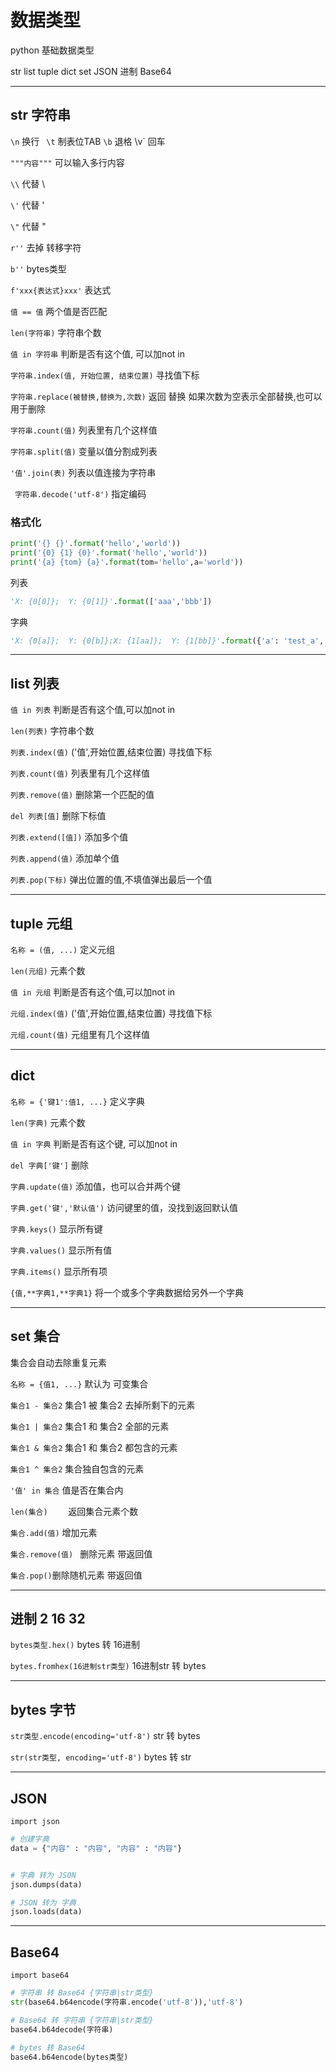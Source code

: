 # 数据类型

python 基础数据类型

str list tuple dict set JSON 进制 Base64

---

## str 字符串

`\n`    换行   ` \t`    制表位TAB    `\b`    退格    \v`    回车

`"""内容"""`    可以输入多行内容

`\\`    代替 \

`\'`    代替 '

`\"`    代替 "

`r''`    去掉 转移字符

`b''`  bytes类型

`f'xxx{表达式}xxx'`  表达式

`值 == 值`    两个值是否匹配

`len(字符串)`    字符串个数

`值 in 字符串`    判断是否有这个值, 可以加not in

`字符串.index(值, 开始位置, 结束位置)`    寻找值下标

`字符串.replace(被替换,替换为,次数)`    返回 替换 如果次数为空表示全部替换,也可以用于删除

`字符串.count(值)`    列表里有几个这样值

`字符串.split(值)`    变量以值分割成列表

`'值'.join(表)`    列表以值连接为字符串

` 字符串.decode('utf-8')`  指定编码

### 格式化

```python
print('{} {}'.format('hello','world'))
print('{0} {1} {0}'.format('hello','world'))
print('{a} {tom} {a}'.format(tom='hello',a='world'))
```

列表

```python
'X: {0[0]};  Y: {0[1]}'.format(['aaa','bbb'])
```

字典

```python
'X: {0[a]};  Y: {0[b]};X: {1[aa]};  Y: {1[bb]}'.format({'a': 'test_a', 'b': 'test_b'}, {'aa': 'test_a', 'bb': 'test_b'})
```

---

## list 列表



`值 in 列表`    判断是否有这个值,可以加not in

`len(列表)`    字符串个数

`列表.index(值)`    ('值',开始位置,结束位置)	寻找值下标

`列表.count(值)`    列表里有几个这样值

`列表.remove(值)`    删除第一个匹配的值

`del 列表[值]`    删除下标值

`列表.extend([值])`    添加多个值 

`列表.append(值)`    添加单个值

`列表.pop(下标)`    弹出位置的值,不填值弹出最后一个值



---

## tuple 元组

`名称 = (值, ...)`    定义元组

`len(元组)`    元素个数

`值 in 元组`    判断是否有这个值,可以加not in

`元组.index(值)`    ('值',开始位置,结束位置)    寻找值下标

`元组.count(值)`    元组里有几个这样值

---

## dict

`名称 = {'键1':值1, ...}`    定义字典

`len(字典)`    元素个数

`值 in 字典`    判断是否有这个键, 可以加not in

`del 字典['键']`    删除

`字典.update(值)`    添加值，也可以合并两个键

`字典.get('键','默认值')`    访问键里的值，没找到返回默认值

`字典.keys()`        显示所有键

`字典.values()`    显示所有值

`字典.items()`      显示所有项

`{值,**字典1,**字典1}`  将一个或多个字典数据给另外一个字典



---

## set 集合

集合会自动去除重复元素

`名称 = {值1, ...}`                  默认为 可变集合

`集合1 - 集合2`    集合1 被 集合2 去掉所剩下的元素

`集合1 | 集合2`    集合1 和 集合2 全部的元素

`集合1 & 集合2`    集合1 和 集合2 都包含的元素

`集合1 ^ 集合2`    集合独自包含的元素



`'值' in 集合`    值是否在集合内

`len(集合)	`    返回集合元素个数

`集合.add(值)`    增加元素

`集合.remove(值) `   删除元素 带返回值

`集合.pop()`删除随机元素 带返回值

---



## 进制 2 16 32


`bytes类型.hex()`    bytes 转 16进制

`bytes.fromhex(16进制str类型)`   16进制str 转 bytes


---
## bytes  字节

`str类型.encode(encoding='utf-8')`  str 转 bytes

`str(str类型, encoding='utf-8')`  bytes 转 str

---
## JSON

`import json`



```python
# 创建字典
data = {"内容" : "内容", "内容" : "内容"}


# 字典 转为 JSON
json.dumps(data)

# JSON 转为 字典
json.loads(data)

```

---

## Base64

`import base64`

```python
# 字符串 转 Base64 {字符串|str类型}
str(base64.b64encode(字符串.encode('utf-8')),'utf-8')

# Base64 转 字符串 {字符串|str类型}
base64.b64decode(字符串)

# bytes 转 Base64
base64.b64encode(bytes类型)
```











